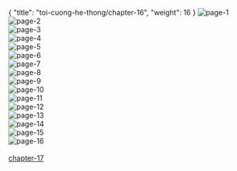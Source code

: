 { "title": "toi-cuong-he-thong/chapter-16", "weight": 16 }
<img src="toi-cuong-he-thong_0016_01-ff4cf52781776ccf9bf390c1eeea9236.webp" alt="page-1" origin="http://1.bp.blogspot.com/-rP5xYhwi0ZY/W3OvyRBLW-I/AAAAAAAAEMI/gfwN9thdVjgvuZdU3rpTs7T7Vi2IXCrmwCLcBGAs/s1600/0.jpg?imgmax=0"><br/>
<img src="toi-cuong-he-thong_0016_02-e3b384c1e083d1f657e7c90df4f672ec.webp" alt="page-2" origin="http://1.bp.blogspot.com/-OquK7h32fX0/W3OvycE92jI/AAAAAAAAEMM/H7HQSPgMQ-QdSa5FGSeP4x0tVC1ta0MNQCLcBGAs/s1600/1.jpg?imgmax=0"><br/>
<img src="toi-cuong-he-thong_0016_03-43218ce2a5450321dcc204560d7dafc4.webp" alt="page-3" origin="http://1.bp.blogspot.com/-DgmAp1X0ko0/W3Ov0UwJvAI/AAAAAAAAEMs/DWaILZBm3BQx-yPW0rfCQjfrbulj4LORQCLcBGAs/s1600/2.jpg?imgmax=0"><br/>
<img src="toi-cuong-he-thong_0016_04-6d61b8a888867b2b1c75d185050f2a74.webp" alt="page-4" origin="http://1.bp.blogspot.com/-7I6qRjgh2aQ/W3Ov0QgBBcI/AAAAAAAAEMo/LS2ZJmYY0YkzL1oi0HdiCKo4MhE4Ut7xQCLcBGAs/s1600/3.jpg?imgmax=0"><br/>
<img src="toi-cuong-he-thong_0016_05-188f27c2d1f56d432951a9b7b2c0a5c3.webp" alt="page-5" origin="http://1.bp.blogspot.com/-OuExyJa5h50/W3Ov05Pt8fI/AAAAAAAAEMw/wfUokF79np0to2xK512DNYvRMFoCu7bOQCLcBGAs/s1600/4.jpg?imgmax=0"><br/>
<img src="toi-cuong-he-thong_0016_06-4ccc4218fc9e7437d1b56cc96cd0b6ba.webp" alt="page-6" origin="http://1.bp.blogspot.com/-lTHtLPfGAgw/W3Ov1MLyZRI/AAAAAAAAEM0/Dfak5gN5PaUJY_rlV4awgLSY_O3n94GaACLcBGAs/s1600/5.jpg?imgmax=0"><br/>
<img src="toi-cuong-he-thong_0016_07-afe05b5afcf9e24935c08763f1736944.webp" alt="page-7" origin="http://1.bp.blogspot.com/-UTTSe94bLUw/W3Ov1aaS6lI/AAAAAAAAEM4/ishy6iTL9Uw6RIOuKDBwNPJ4amaUVlC4wCLcBGAs/s1600/6.jpg?imgmax=0"><br/>
<img src="toi-cuong-he-thong_0016_08-6e45ca57485fff2bda2ffc06a928c5cc.webp" alt="page-8" origin="http://1.bp.blogspot.com/-kWH8rA87eEg/W3Ov1r32fhI/AAAAAAAAEM8/8AZHx9OarWgk-TdMUgJ4A6OURKyG9iAjgCLcBGAs/s1600/7.jpg?imgmax=0"><br/>
<img src="toi-cuong-he-thong_0016_09-c010b444cef938551135469fd88868e4.webp" alt="page-9" origin="http://1.bp.blogspot.com/-MshyfBERQ0Q/W3Ov10ZqUxI/AAAAAAAAENA/VlhzqwZxYggtQZv88CRWab1fd3GdZu1nwCLcBGAs/s1600/8.jpg?imgmax=0"><br/>
<img src="toi-cuong-he-thong_0016_10-3ef70428ea816d0d530547fb7cd26d0b.webp" alt="page-10" origin="http://1.bp.blogspot.com/-I2cyFU0xKNw/W3Ov2MC2RMI/AAAAAAAAENE/SiUef3j4CUgnrkc1GrxzfZENRVqqdxX_QCLcBGAs/s1600/9.jpg?imgmax=0"><br/>
<img src="toi-cuong-he-thong_0016_11-74aa17de7e22ea38fcee3019fbb12bb0.webp" alt="page-11" origin="http://1.bp.blogspot.com/-dqaqYfMvvoI/W3OvygO0qcI/AAAAAAAAEMQ/7rJp5NjzvcYOrBB8UPWR8QGwYKJV-cBEQCLcBGAs/s1600/10.jpg?imgmax=0"><br/>
<img src="toi-cuong-he-thong_0016_12-d7bfb95c1bc1a48522c8d4f3377c91e6.webp" alt="page-12" origin="http://1.bp.blogspot.com/-74cBTBOG3tI/W3OvzXjmsEI/AAAAAAAAEMU/w8xWjKJCPlEE0Fiuc7w2NMcWEa04QhdqgCLcBGAs/s1600/11.jpg?imgmax=0"><br/>
<img src="toi-cuong-he-thong_0016_13-1faf2cd4051d7a205ff1ad56e5c17f47.webp" alt="page-13" origin="http://1.bp.blogspot.com/-SkRwj2xOSYs/W3OvzgT-DFI/AAAAAAAAEMY/Ypapgc7nH3IM2PcCG7UFL1jWpKAnNCp6ACLcBGAs/s1600/12.jpg?imgmax=0"><br/>
<img src="toi-cuong-he-thong_0016_14-7aca19f47dfc1fefdedcfb6d9caecfcd.webp" alt="page-14" origin="http://1.bp.blogspot.com/-g27hxsjS0u8/W3OvzrGxzDI/AAAAAAAAEMc/F-VfufvbIq8IvHBKiO9q3GYuHSNatVj8wCLcBGAs/s1600/13.jpg?imgmax=0"><br/>
<img src="toi-cuong-he-thong_0016_15-aca0e6d2edae745b8001795d7ab4bd83.webp" alt="page-15" origin="http://1.bp.blogspot.com/--aiWDpkURtQ/W3OvzxAVRjI/AAAAAAAAEMg/yKX9gQGthIIo8HHyZCZjMyVPQXY1ai6mACLcBGAs/s1600/14.jpg?imgmax=0"><br/>
<img src="toi-cuong-he-thong_0016_16-be1275114c8e01ed0dac2dad32cd0a39.webp" alt="page-16" origin="http://1.bp.blogspot.com/-MWJs3mCtUrk/W3Ov0eMtx0I/AAAAAAAAEMk/pRNJDIhyojYS89MTZ95YcU4d50Er141VgCLcBGAs/s1600/15.jpg?imgmax=0"><br/>
<br/><a class="nextchap" href="/toi-cuong-he-thong/chapter-17">chapter-17</a>

